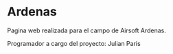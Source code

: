 # Ardenas
Pagina web realizada para el campo de Airsoft Ardenas.

Programador a cargo del proyecto: Julian Paris